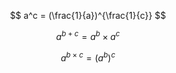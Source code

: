 $$
  a^c = (\frac{1}{a})^{\frac{1}{c}}
$$

$$
  a^{b+c} = a^b \times a^c
$$

$$
  a^{b \times c} = (a^b)^c
$$